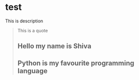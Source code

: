 #  test
This is description
> This is a quote
> ## Hello my name is Shiva
> ## Python is my favourite programming language 
